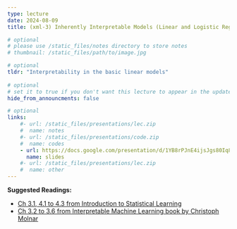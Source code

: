 ```yaml
---
type: lecture
date: 2024-08-09
title: (xml-3) Inherently Interpretable Models (Linear and Logistic Regression)

# optional
# please use /static_files/notes directory to store notes
# thumbnail: /static_files/path/to/image.jpg

# optional
tldr: "Interpretability in the basic linear models"
  
# optional
# set it to true if you don't want this lecture to appear in the updates section
hide_from_announcments: false

# optional
links: 
    #- url: /static_files/presentations/lec.zip
    #  name: notes
    #- url: /static_files/presentations/code.zip
    #  name: codes
    - url: https://docs.google.com/presentation/d/1YB8rPJnE4ijsJgs80Iq8wj9evIFoIo-lS4wZqRL3_Qo/edit?usp=sharing
      name: slides
    #- url: /static_files/presentations/lec.zip
    #  name: other
---
```


**Suggested Readings:**
- [Ch 3.1, 4.1 to 4.3 from Introduction to Statistical Learning](https://hastie.su.domains/ISLP/ISLP_website.pdf)
- [Ch 3.2 to 3.6 from Interpretable Machine Learning book by Christoph Molnar](https://christophm.github.io/interpretable-ml-book/interpretability-importance.html)
